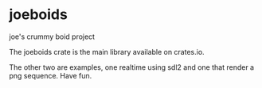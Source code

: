 # joeboids
joe's crummy boid project

The joeboids crate is the main library available on crates.io.

The other two are examples, one realtime using sdl2 and one that render a png sequence. Have fun.
